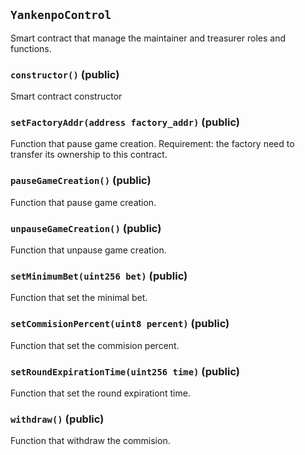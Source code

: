 ## `YankenpoControl`



Smart contract that manage the maintainer and treasurer roles
and functions.


### `constructor()` (public)



Smart contract constructor

### `setFactoryAddr(address factory_addr)` (public)



Function that pause game creation.
Requirement: the factory need to transfer its ownership to this contract.


### `pauseGameCreation()` (public)



Function that pause game creation.

### `unpauseGameCreation()` (public)



Function that unpause game creation.

### `setMinimumBet(uint256 bet)` (public)



Function that set the minimal bet.


### `setCommisionPercent(uint8 percent)` (public)



Function that set the commision percent.


### `setRoundExpirationTime(uint256 time)` (public)



Function that set the round expirationt time.


### `withdraw()` (public)



Function that withdraw the commision.




